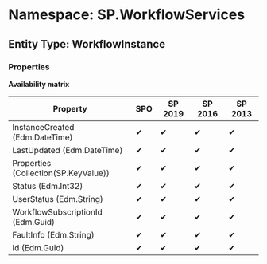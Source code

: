 # Namespace: SP.WorkflowServices
## Entity Type: WorkflowInstance

### Properties

**Availability matrix**

Property | SPO | SP 2019 | SP 2016 | SP 2013
----------|-----|---------|---------|--------
InstanceCreated (Edm.DateTime) | ✔ | ✔ | ✔ | ✔
LastUpdated (Edm.DateTime) | ✔ | ✔ | ✔ | ✔
Properties (Collection(SP.KeyValue)) | ✔ | ✔ | ✔ | ✔
Status (Edm.Int32) | ✔ | ✔ | ✔ | ✔
UserStatus (Edm.String) | ✔ | ✔ | ✔ | ✔
WorkflowSubscriptionId (Edm.Guid) | ✔ | ✔ | ✔ | ✔
FaultInfo (Edm.String) | ✔ | ✔ | ✔ | ✔
Id (Edm.Guid) | ✔ | ✔ | ✔ | ✔

